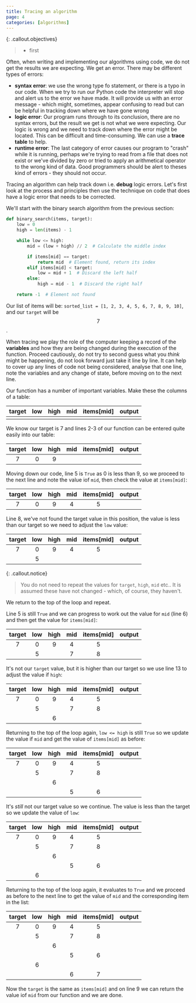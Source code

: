```yaml
---
title: Tracing an algorithm
page: 4
categories: [algorithms]
---
```


{: .callout.objectives}
>- first

Often, when writing and implementing our algorithms using code, we do not get the results we are expecting.  We get an error.  There may be different types of errors:

- **syntax error**: we use the wrong type fo statement, or there is a typo in our code.  When we try to run our Python code the interpreter will stop and alert us to the error we have made.  It will provide us with an error message - which might, sometimes, appear confusing to read but can be helpful in tracking down where we have gone wrong
- **logic error**: Our program runs through to its conclusion, there are no syntax errors, but the result we get is not what we were expecting.  Our logic is wrong and we need to track down where the error might be located.  This can be difficult and time-consuming.  We can use a **trace table** to help.
- **runtime error**: The last category of error causes our program to "crash" while it is running, perhaps we're trying to read from a file that does not exist or we've divided by zero or tried to apply an arithmetical operator to the wrong kind of data.  Good programmers should be alert to theses kind of errors - they should not occur.

Tracing an algorithm can help track down i.e. **debug** logic errors.  Let's first look at the process and principles then use the technique on code that does have a logic error that needs to be corrected.

We'll start with the binary search algorithm from the previous section:

```python
def binary_search(items, target):
    low = 0
    high = len(items) - 1

    while low <= high:
        mid = (low + high) // 2  # Calculate the middle index

        if items[mid] == target:
            return mid  # Element found, return its index
        elif items[mid] < target:
            low = mid + 1  # Discard the left half
        else:
            high = mid - 1  # Discard the right half

    return -1  # Element not found
```

Our list of items will be: `sorted_list = [1, 2, 3, 4, 5, 6, 7, 8, 9, 10]`, and our `target` will be $$7$$.

When tracing we play the role of the computer keeping a record of the **variables** and how they are being changed during the execution of the function.  Proceed cautiously, do not try to second guess what you *think* might be happening, do not look forward just take it line by line.  It can help to cover up any lines of code not being considered, analyse that one line, note the variables and any change of state, before moving on to the next line.

Our function has a number of important variables.  Make these the columns of a table:

| target | low | high | mid | items[mid]| output |
|:------:|:---:|:----:|:---:|:---------:|:------:|
|        |     |      |     |           |        |

We know our target is 7 and lines 2-3 of our function can be entered quite easily into our table:

| target | low | high | mid | items[mid]| output |
|:------:|:---:|:----:|:---:|:---------:|:------:|
| 7      |   0 |   9  |     |           |        |

Moving down our code, line 5 is `True` as 0 is less than 9, so we proceed to the next line and note the value iof `mid`, then check the value at `items[mid]`:

| target | low | high | mid | items[mid]| output |
|:------:|:---:|:----:|:---:|:---------:|:------:|
| 7      |   0 |   9  |  4  |     5     |        | 

Line 8, we've  not found the target value in this position, the value is less than our target so we need to adjust the `low` value:

| target | low | high | mid | items[mid]| output |
|:------:|:---:|:----:|:---:|:---------:|:------:|
| 7      |   0 |   9  |  4  |     5     |        | 
|        |  5  |      |     |           |        |

{: .callout.notice}
> You do not need to repeat the values for `target`, `high`, `mid` etc..  It is assumed these have not changed - which, of course, they haven't.

We return to the top of the loop and repeat.  

Line 5 is still `True` and we can progress to work out the value for `mid` (line 6) and then get the value for `items[mid]`:

| target | low | high | mid | items[mid]| output |
|:------:|:---:|:----:|:---:|:---------:|:------:|
| 7      |   0 |   9  |  4  |     5     |        | 
|        |  5  |      |  7  |     8     |        |

It's not our `target` value, but it is higher than our target so we use line 13 to adjust the value if `high`:

| target | low | high | mid | items[mid]| output |
|:------:|:---:|:----:|:---:|:---------:|:------:|
| 7      |   0 |   9  |  4  |     5     |        | 
|        |  5  |      |  7  |     8     |        |
|        |     |  6   |     |           |        |

Returning to the top of the loop again, `low <= high`  is still `True` so we update the value if `mid` and get the value of `items[mid]` as before:

| target | low | high | mid | items[mid]| output |
|:------:|:---:|:----:|:---:|:---------:|:------:|
| 7      |   0 |   9  |  4  |     5     |        | 
|        |  5  |      |  7  |     8     |        |
|        |     |  6   |     |           |        |
|        |     |      |  5  |     6     |        |

It's *still* not our target value so we continue.  The value is less than the target so we update the value of `low`:

| target | low | high | mid | items[mid]| output |
|:------:|:---:|:----:|:---:|:---------:|:------:|
| 7      |   0 |   9  |  4  |     5     |        | 
|        |  5  |      |  7  |     8     |        |
|        |     |  6   |     |           |        |
|        |     |      |  5  |     6     |        |
|        |  6  |      |     |           |        |      

Returning to the top of the loop again, it evaluates to `True` and we proceed as before to the next line to get the value of `mid` and the corresponding item in the list:

| target | low | high | mid | items[mid]| output |
|:------:|:---:|:----:|:---:|:---------:|:------:|
| 7      |   0 |   9  |  4  |     5     |        | 
|        |  5  |      |  7  |     8     |        |
|        |     |  6   |     |           |        |
|        |     |      |  5  |     6     |        |
|        |  6  |      |     |           |        | 
|        |     |      |  6  |     7     |        | 

Now the `target` is the same as `items[mid]` and on line 9 we can return the value iof `mid` from our function and we are done.